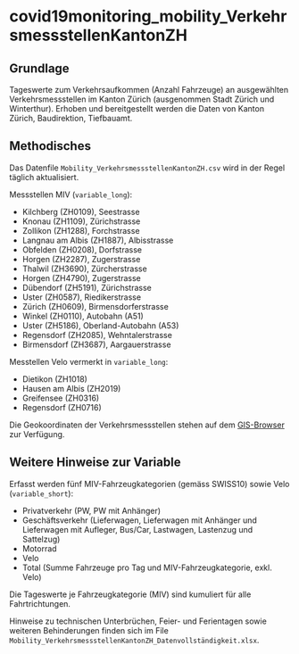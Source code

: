 # covid19monitoring_mobility_VerkehrsmessstellenKantonZH

## Grundlage
Tageswerte zum Verkehrsaufkommen (Anzahl Fahrzeuge) an ausgewählten Verkehrsmessstellen im Kanton Zürich (ausgenommen Stadt Zürich und Winterthur). Erhoben und bereitgestellt werden die Daten von Kanton Zürich, Baudirektion, Tiefbauamt.

## Methodisches
Das Datenfile `Mobility_VerkehrsmessstellenKantonZH.csv` wird in der Regel täglich aktualisiert.

Messstellen MIV (`variable_long`):
- Kilchberg (ZH0109), Seestrasse
- Knonau (ZH1109), Zürichstrasse
- Zollikon (ZH1288), Forchstrasse
- Langnau am Albis (ZH1887), Albisstrasse
- Obfelden (ZH0208), Dorfstrasse
- Horgen (ZH2287), Zugerstrasse
- Thalwil (ZH3690), Zürcherstrasse
- Horgen (ZH4790), Zugerstrasse
- Dübendorf (ZH5191), Zürichstrasse
- Uster (ZH0587), Riedikerstrasse
- Zürich (ZH0609), Birmensdorferstrasse
- Winkel (ZH0110), Autobahn (A51)
- Uster (ZH5186), Oberland-Autobahn (A53)
- Regensdorf (ZH2085), Wehntalerstrasse
- Birmensdorf (ZH3687), Aargauerstrasse

Messtellen Velo vermerkt in `variable_long`:
- Dietikon (ZH1018)
- Hausen am Albis (ZH2019)
- Greifensee (ZH0316)
- Regensdorf (ZH0716)

Die Geokoordinaten der Verkehrsmessstellen stehen auf dem [GIS-Browser](https://maps.zh.ch?topic=TBAVMSZH&scale=294568&x=2692500&y=1252500&srid=2056&offlayers=bezirkslabels) zur Verfügung. 

## Weitere Hinweise zur Variable
Erfasst werden fünf MIV-Fahrzeugkategorien (gemäss SWISS10) sowie Velo (`variable_short`):
- Privatverkehr (PW, PW mit Anhänger)
- Geschäftsverkehr (Lieferwagen, Lieferwagen mit Anhänger und Lieferwagen mit Aufleger, Bus/Car, Lastwagen, Lastenzug und Sattelzug)
- Motorrad
- Velo
- Total (Summe Fahrzeuge pro Tag und MIV-Fahrzeugkategorie, exkl. Velo)

Die Tageswerte je Fahrzeugkategorie (MIV) sind kumuliert für alle Fahrtrichtungen.

Hinweise zu technischen Unterbrüchen, Feier- und Ferientagen sowie weiteren Behinderungen finden sich im File `Mobility_VerkehrsmessstellenKantonZH_Datenvollständigkeit.xlsx`.

